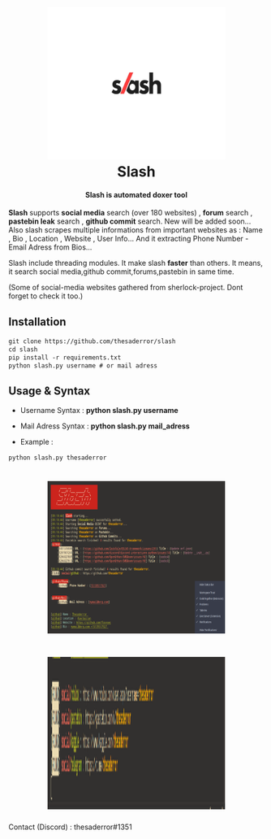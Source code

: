<!-- Logo -->
<h1 align="center">
  <img src="logo.webp" height="300px" width="350px" alt="Slash">
  <br>
  Slash
  <br>
</h1>


<h4 align="center">Slash is automated doxer tool</h4>

**Slash** supports **social media** search (over 180 websites) , **forum** search , **pastebin leak** search , **github commit** search. New will be added soon... Also slash scrapes multiple informations from important websites as : Name , Bio , Location , Website , User Info... And it extracting Phone Number - Email Adress from Bios... 

Slash include threading modules. It make slash **faster** than others. It means, it search social media,github commit,forums,pastebin in same time.

(Some of social-media websites gathered from sherlock-project. Dont forget to check it too.)

## Installation

```
git clone https://github.com/thesaderror/slash
cd slash
pip install -r requirements.txt
python slash.py username # or mail adress
```

## Usage & Syntax

* Username Syntax : **python slash.py username**
* Mail Adress Syntax : **python slash.py mail_adress**

* Example : 
```
python slash.py thesaderror
```
<h1 align="center">
  <img src="./images/1.png" height="300px" width="350px">
</h1>
<h1 align="center">
  <img src="./images/2.png" height="300px" width="350px">
</h1>

Contact (Discord) : thesaderror#1351